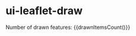 <!DOCTYPE html>
<html ng-app="demoapp">

<head>
  <meta name="viewport" content="width=device-width, initial-scale=1.0">
</head>

<body ng-controller="Controller">
  <leaflet lf-center="map.center" lf-draw="map.drawOptions" height="480px" width="100%">
  </leaflet>
  <h1>ui-leaflet-draw</h1>
  <p>Number of drawn features: {{drawnItemsCount()}}</p>
</body>
<script src="bower_components/leaflet/dist/leaflet.js"></script>
  <script src="bower_components/geoportal_core.js"></script>
  
<script src="bower_components/leaflet-draw/dist/leaflet.draw-src.js"></script>
<script src="bower_components/angular/angular.min.js"></script>
<script src="bower_components/angular-simple-logger/dist/angular-simple-logger.js"></script>
<script src="bower_components/ui-leaflet/dist/ui-leaflet.js"></script>
<script src="dist/ui-leaflet-draw.js"></script>
<link rel="stylesheet" href="bower_components/leaflet/dist/leaflet.css" />
<link rel="stylesheet" href="bower_components/leaflet-draw/dist/leaflet.draw.css" />
<script>
  'use strict';
  angular.module("demoapp", ['ui-leaflet'])
  .controller('Controller', function ($scope, leafletDrawEvents) {

    var drawnItems = new L.FeatureGroup();

    $scope.drawnItemsCount = function() {
      return drawnItems.getLayers().length;
    }

    angular.extend($scope, {
      map: {
        center: {
          lat: 42.20133,
          lng: 2.19110,
          zoom: 11
        },
        drawOptions: {
          position: "bottomright",
          draw: {
            polyline: {
              metric: false
            },
            polygon: {
              metric: false,
              showArea: true,
              drawError: {
                color: '#b00b00',
                timeout: 1000
              },
              shapeOptions: {
                color: 'blue'
              }
            },
            circle: {
              showArea: true,
              metric: false,
              shapeOptions: {
                color: '#662d91'
              }
            },
            marker: false
          },
          edit: {
            featureGroup: drawnItems,
            remove: true
          }
        }
      }
    });

    var handle = {
      created: function(e,leafletEvent, leafletObject, model, modelName) {
        drawnItems.addLayer(leafletEvent.layer);
      },
      edited: function(arg) {},
      deleted: function(arg) {},
      drawstart: function(arg) {},
      drawstop: function(arg) {},
      editstart: function(arg) {},
      editstop: function(arg) {},
      deletestart: function(arg) {},
      deletestop: function(arg) {}
    };

    var drawEvents = leafletDrawEvents.getAvailableEvents();
    drawEvents.forEach(function(eventName){
        $scope.$on('leafletDirectiveDraw.' + eventName, function(e, payload) {
          //{leafletEvent, leafletObject, model, modelName} = payload
          var leafletEvent, leafletObject, model, modelName; //destructuring not supported by chrome yet :(
          leafletEvent = payload.leafletEvent, leafletObject = payload.leafletObject, model = payload.model,
          modelName = payload.modelName;

          handle[eventName.replace('draw:','')](e,leafletEvent, leafletObject, model, modelName);
        });
    });
  });
</script>

</html>
